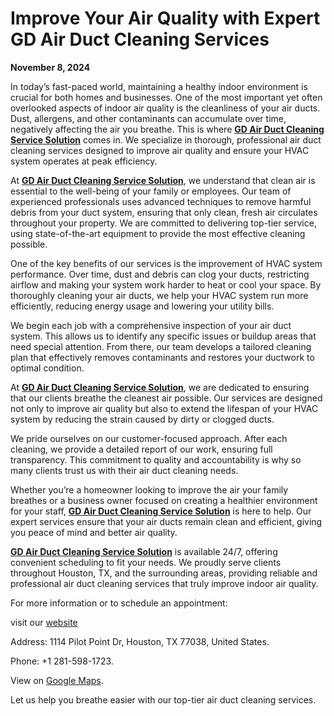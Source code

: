 # **Improve Your Air Quality with Expert GD Air Duct Cleaning Services**
**November 8, 2024**

In today’s fast-paced world, maintaining a healthy indoor environment is crucial for both homes and businesses. One of the most important yet often overlooked aspects of indoor air quality is the cleanliness of your air ducts. Dust, allergens, and other contaminants can accumulate over time, negatively affecting the air you breathe. This is where  [**GD Air Duct Cleaning Service Solution**](https://maps.app.goo.gl/VpWXNJLXH1rNbb6h9) comes in. We specialize in thorough, professional air duct cleaning services designed to improve air quality and ensure your HVAC system operates at peak efficiency.

At [**GD Air Duct Cleaning Service Solution**](https://maps.app.goo.gl/VpWXNJLXH1rNbb6h9), we understand that clean air is essential to the well-being of your family or employees. Our team of experienced professionals uses advanced techniques to remove harmful debris from your duct system, ensuring that only clean, fresh air circulates throughout your property. We are committed to delivering top-tier service, using state-of-the-art equipment to provide the most effective cleaning possible.

One of the key benefits of our services is the improvement of HVAC system performance. Over time, dust and debris can clog your ducts, restricting airflow and making your system work harder to heat or cool your space. By thoroughly cleaning your air ducts, we help your HVAC system run more efficiently, reducing energy usage and lowering your utility bills.

We begin each job with a comprehensive inspection of your air duct system. This allows us to identify any specific issues or buildup areas that need special attention. From there, our team develops a tailored cleaning plan that effectively removes contaminants and restores your ductwork to optimal condition.

At [**GD Air Duct Cleaning Service Solution**](https://maps.app.goo.gl/VpWXNJLXH1rNbb6h9), we are dedicated to ensuring that our clients breathe the cleanest air possible. Our services are designed not only to improve air quality but also to extend the lifespan of your HVAC system by reducing the strain caused by dirty or clogged ducts.

We pride ourselves on our customer-focused approach. After each cleaning, we provide a detailed report of our work, ensuring full transparency. This commitment to quality and accountability is why so many clients trust us with their air duct cleaning needs.

Whether you’re a homeowner looking to improve the air your family breathes or a business owner focused on creating a healthier environment for your staff,  [**GD Air Duct Cleaning Service Solution**](https://maps.app.goo.gl/VpWXNJLXH1rNbb6h9) is here to help. Our expert services ensure that your air ducts remain clean and efficient, giving you peace of mind and better air quality.

 [**GD Air Duct Cleaning Service Solution**](https://maps.app.goo.gl/VpWXNJLXH1rNbb6h9) is available 24/7, offering convenient scheduling to fit your needs. We proudly serve clients throughout Houston, TX, and the surrounding areas, providing reliable and professional air duct cleaning services that truly improve indoor air quality.

For more information or to schedule an appointment:

visit our [website](https://maps.app.goo.gl/VpWXNJLXH1rNbb6h9)

Address: 1114 Pilot Point Dr, Houston, TX 77038, United States.

Phone: +1 281-598-1723.

View on [Google Maps](https://maps.app.goo.gl/VpWXNJLXH1rNbb6h9).

Let us help you breathe easier with our top-tier air duct cleaning services.
